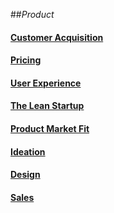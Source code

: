 ##_Product_

#### [Customer Acquisition](customer-aquisition/README.md)

#### [Pricing](pricing/README.md)

#### [User Experience](ux/README.md)

#### [The Lean Startup](lean-startup/README.md)

#### [Product Market Fit](product-market-fit/README.md)

#### [Ideation](ideation/README.md)

#### [Design](design.md)

#### [Sales](sales/README.md)
